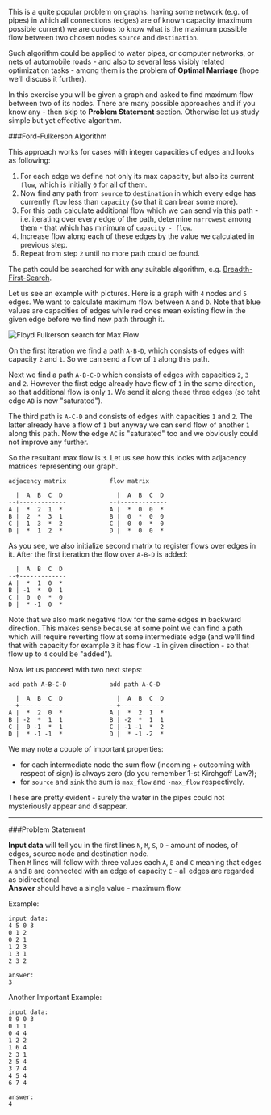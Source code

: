 This is a quite popular problem on graphs: having some network (e.g. of pipes) in which all connections (edges)
are of known capacity (maximum possible current) we are curious to know what is the maximum possible flow
between two chosen nodes `source` and `destination`.

Such algorithm could be applied to water pipes, or computer networks, or nets of automobile roads - and also to
several less visibly related optimization tasks - among them is the problem of **Optimal Marriage** (hope we'll
discuss it further).

In this exercise you will be given a graph and asked to find maximum flow between two of its nodes. There are many
possible approaches and if you know any - then skip to **Problem Statement** section. Otherwise let us study
simple but yet effective algorithm.

###Ford-Fulkerson Algorithm

This approach works for cases with integer capacities of edges and looks as following:

1. For each edge we define not only its max capacity, but also its current `flow`, which is initially `0` for all
	of them.
2. Now find any path from `source` to `destination` in which every edge has currently `flow` less than `capacity`
	(so that it can bear some more).
3. For this path calculate additional flow which we can send via this path - i.e. iterating over every
	edge of the path, determine `narrowest` among them - that which has minimum of `capacity - flow`.
4. Increase flow along each of these edges by the value we calculated in previous step.
5. Repeat from step `2` until no more path could be found.

The path could be searched for with any suitable algorithm, e.g. [Breadth-First-Search](./breadth-first-search).

Let us see an example with pictures. Here is a graph with `4` nodes and `5` edges. We want to calculate maximum
flow between `A` and `D`. Note that blue values are capacities of edges while red ones mean existing flow
in the given edge before we find new path through it.

<div class="centered">
<img alt="Floyd Fulkerson search for Max Flow" src="http://s22.postimg.org/jndlaqys1/maxflow.png"/>
</div>

On the first iteration we find a path `A-B-D`, which consists of edges with capacity `2` and `1`. So we can
send a flow of `1` along this path.

Next we find a path `A-B-C-D` which consists of edges with capacities `2`, `3` and `2`. However the first edge
already have flow of `1` in the same direction, so that additional flow is only `1`. We send it along these
three edges (so taht edge `AB` is now "saturated").

The third path is `A-C-D` and consists of edges with capacities `1` and `2`. The latter already have a flow
of `1` but anyway we can send flow of another `1` along this path. Now the edge `AC` is "saturated" too and
we obviously could not improve any further.

So the resultant max flow is `3`. Let us see how this looks with adjacency matrices representing our graph.

    adjacency matrix			flow matrix
	
	  |  A  B  C  D				  |  A  B  C  D	
	--+-------------			--+-------------
	A |  *  2  1  *				A |  *  0  0  *
	B |  2  *  3  1				B |  0  *  0  0
	C |  1  3  *  2				C |  0  0  *  0
	D |  *  1  2  * 			D |  *  0  0  *

As you see, we also initialize second matrix to register flows over edges in it. After the first iteration the
flow over `A-B-D` is added:

	  |  A  B  C  D	
	--+-------------
	A |  *  1  0  *
	B | -1  *  0  1
	C |  0  0  *  0
	D |  * -1  0  *

Note that we also mark negative flow for the same edges in backward direction. This makes sense because at some
point we can find a path which will require reverting flow at some intermediate edge (and we'll find that with
capacity for example `3` it has flow `-1` in given direction - so that flow up to `4` could be "added").

Now let us proceed with two next steps:

    add path A-B-C-D    		add path A-C-D
	
	  |  A  B  C  D				  |  A  B  C  D	
	--+-------------			--+-------------
	A |  *  2  0  *				A |  *  2  1  *
	B | -2  *  1  1				B | -2  *  1  1
	C |  0 -1  *  1				C | -1 -1  *  2
	D |  * -1 -1  * 			D |  * -1 -2  *

We may note a couple of important properties:

- for each intermediate node the sum flow (incoming + outcoming with respect of sign) is always zero (do
	you remember 1-st Kirchgoff Law?);
- for `source` and `sink` the sum is `max_flow` and `-max_flow` respectively.

These are pretty evident - surely the water in the pipes could not mysteriously appear and disappear.

---

###Problem Statement

**Input data** will tell you in the first lines `N`, `M`, `S`, `D` - amount of nodes, of edges, source node
and destination node.  
Then `M` lines will follow with three values each `A`, `B` and `C` meaning that edges `A` and `B` are connected
with an edge of capacity `C` - all edges are regarded as bidirectional.  
**Answer** should have a single value - maximum flow.

Example:

    input data:
	4 5 0 3
	0 1 2
	0 2 1
	1 2 3
	1 3 1
	2 3 2
	
	answer:
	3

<div class="attention">Another Important Example:</div>

	input data:
	8 9 0 3
	0 1 1
	0 4 4
	1 2 2
	1 6 4
	2 3 1
	2 5 4
	3 7 4
	4 5 4
	6 7 4
	
	answer:
	4
